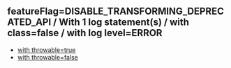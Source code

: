 ## featureFlag=DISABLE_TRANSFORMING_DEPRECATED_API / With 1 log statement(s) / with class=false / with log level=ERROR

* [with throwable=true](throwable-true/index.md)
* [with throwable=false](throwable-false/index.md)


